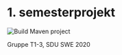 # 1. semesterprojekt
![Build Maven project](https://github.com/amatzen/SE01-T1-3-SEMPROJEKT/workflows/Build%20Maven%20project/badge.svg)  
   
Gruppe T1-3, SDU SWE 2020